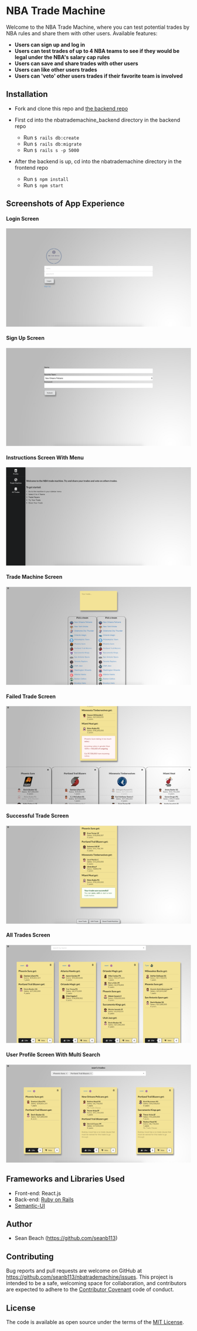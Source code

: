 # NBA Trade Machine
Welcome to the NBA Trade Machine, where you can test potential trades by NBA rules and share them with other users. 
Available features:
- **Users can sign up and log in**
- **Users can test trades of up to 4 NBA teams to see if they would be legal under the NBA's salary cap rules**
- **Users can save and share trades with other users**
- **Users can like other users trades**
- **Users can 'veto' other users trades if their favorite team is involved**
## Installation

- Fork and clone this repo and [the backend repo](https://github.com/seanb113/nbatrademachine_backend)

- First cd into the nbatrademachine_backend directory in the backend repo
  - Run `$ rails db:create`
  - Run `$ rails db:migrate`
  - Run `$ rails s -p 5000`
- After the backend is up, cd into the nbatrademachine directory in the frontend repo
  - Run `$ npm install`
  - Run `$ npm start`

## Screenshots of App Experience

#### Login Screen
![Login Screen](./public/img/nbaLogin.png) 

#### Sign Up Screen
![Sign Up Screen](./public/img/nbaSignUp.png)

#### Instructions Screen With Menu
![Instructions Screen With Menu](./public/img/nbaInstructionsWithMenu.png) 

#### Trade Machine Screen
![Trade Machine Screen](./public/img/nbatrademachine.png) 

#### Failed Trade Screen
![Failed Trade Screen](./public/img/nbafailedtrade.png) 

#### Successful Trade Screen
![Successful Trade Screen](./public/img/nbasuccesfultrade.png)

#### All Trades Screen
![All Trades Screen](./public/img/nbaalltrades.png)

#### User Profile Screen With Multi Search
![User Profile Screen](./public/img/nbaprofilepagewithsearch.png) 

## Frameworks and Libraries Used

- Front-end: React.js
- Back-end: [Ruby on Rails](https://github.com/rails/rails)
- [Semantic-UI](https://semantic-ui.com/)

## Author
- Sean Beach (https://github.com/seanb113)

## Contributing
Bug reports and pull requests are welcome on GitHub at https://github.com/seanb113/nbatrademachine/issues. This project is intended to be a safe, welcoming space for collaboration, and contributors are expected to adhere to the [Contributor Covenant](http://contributor-covenant.org) code of conduct.

## License

The code is available as open source under the terms of the [MIT License](https://opensource.org/licenses/MIT).
